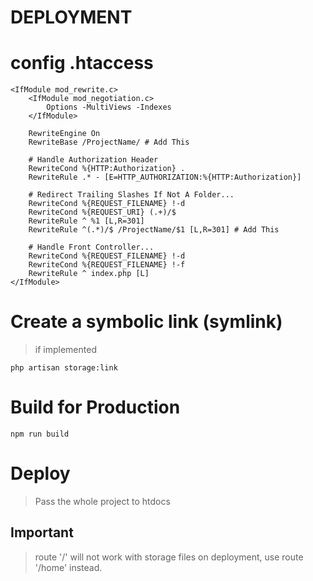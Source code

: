 # DEPLOYMENT

# config .htaccess
```
<IfModule mod_rewrite.c>
    <IfModule mod_negotiation.c>
        Options -MultiViews -Indexes
    </IfModule>
 
    RewriteEngine On
    RewriteBase /ProjectName/ # Add This
 
    # Handle Authorization Header
    RewriteCond %{HTTP:Authorization} .
    RewriteRule .* - [E=HTTP_AUTHORIZATION:%{HTTP:Authorization}]
 
    # Redirect Trailing Slashes If Not A Folder...
    RewriteCond %{REQUEST_FILENAME} !-d
    RewriteCond %{REQUEST_URI} (.+)/$
    RewriteRule ^ %1 [L,R=301]
    RewriteRule ^(.*)/$ /ProjectName/$1 [L,R=301] # Add This
 
    # Handle Front Controller...
    RewriteCond %{REQUEST_FILENAME} !-d
    RewriteCond %{REQUEST_FILENAME} !-f
    RewriteRule ^ index.php [L]
</IfModule>
```

# Create a symbolic link (symlink)
> if implemented
```
php artisan storage:link
```

# Build for Production
```
npm run build
```

# Deploy
> Pass the whole project to htdocs

## Important

> route '/' will not work with storage files on deployment, use route '/home' instead.